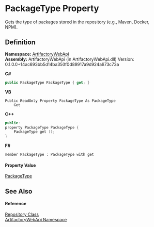 # PackageType Property


Gets the type of packages stored in the repository (e.g., Maven, Docker, NPM).



## Definition
**Namespace:** <a href="75b20af6-7197-02a5-e38f-f7b15eac4732">ArtifactoryWebApi</a>  
**Assembly:** ArtifactoryWebApi (in ArtifactoryWebApi.dll) Version: 0.1.0.0+14ac693bb5d14ba350f0d89917a9d924a973c73a

**C#**
``` C#
public PackageType PackageType { get; }
```
**VB**
``` VB
Public ReadOnly Property PackageType As PackageType
	Get
```
**C++**
``` C++
public:
property PackageType PackageType {
	PackageType get ();
}
```
**F#**
``` F#
member PackageType : PackageType with get
```



#### Property Value
<a href="575bc164-9c33-129e-e97b-99b5854e9ea8">PackageType</a>

## See Also


#### Reference
<a href="107e4f78-4755-f6d1-1350-6a9f7d4bc1cf">Repository Class</a>  
<a href="75b20af6-7197-02a5-e38f-f7b15eac4732">ArtifactoryWebApi Namespace</a>  
